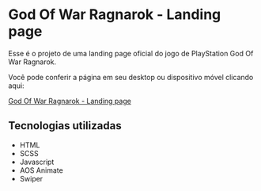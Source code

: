 
# God Of War Ragnarok - Landing page

Esse é o projeto de uma landing page oficial do jogo de PlayStation God Of War Ragnarok. 

Você pode conferir a página em seu desktop ou dispositivo móvel clicando aqui: 

[God Of War Ragnarok - Landing page](https://god-of-war-landing-page-red.vercel.app/)

## Tecnologias utilizadas

- HTML
- SCSS
- Javascript
- AOS Animate
- Swiper

